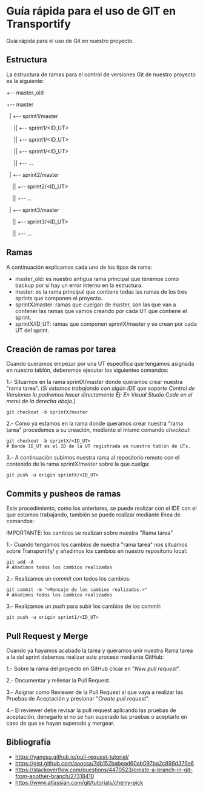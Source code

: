 # Guía rápida para el uso de GIT en Transportify

Guía rápida para el uso de Git en nuestro proyecto.

## Estructura

La estructura de ramas para el control de versiones Git de nuestro proyecto es la siguiente:

+-- master_old

+-- master

&nbsp; |   +-- sprint1/master

&nbsp; &nbsp; &nbsp;||   +-- sprint1/<ID_UT>

&nbsp; &nbsp; &nbsp;||   +-- sprint1/<ID_UT>

&nbsp; &nbsp; &nbsp;||   +-- sprint1/<ID_UT>

&nbsp; &nbsp; &nbsp;||   +-- ...

&nbsp; |   +-- sprint2/master

&nbsp; &nbsp; ||   +-- sprint2/<ID_UT>

&nbsp; &nbsp; ||   +-- ...

&nbsp; |   +-- sprint3/master

&nbsp; &nbsp; ||   +-- sprint3/<ID_UT>

&nbsp; &nbsp; ||   +-- ...


## Ramas

A continuación explicamos cada uno de los tipos de rama:

- master_old: es nuestro antigua rama principal que tenemos como backup por si hay un error interno en la estructura.
- master: es la rama principal que contiene todas las ramas de los tres sprints que componen el proyecto.
- sprintX/master: ramas que cuelgan de master, son las que van a contener las ramas que vamos creando por cada UT que contiene el sprint.
- sprintX/ID_UT: ramas que componen sprintX/master y se crean por cada UT del sprint.

## Creación de ramas por tarea

Cuando queramos empezar por una UT específica que tengamos asignada en nuestro tablón, deberemos ejecutar los siguientes comandos:

1.- Situarnos en la rama sprintX/master donde queramos crear nuestra "rama tarea". (*Si estamos trabajando con algún IDE que soporte Control de Versiones lo podremos hacer directamente Ej: En Visual Studio Code en el menú de la derecha abajo.*)

```shell
git checkout -b sprintX/master
```

2.- Como ya estamos en la rama donde queramos crear nuestra "rama tarea" procedemos a su creación, mediante el mismo comando *checkout*:

```shell
git checkout -b sprintX/<ID_UT>
# Donde ID_UT es el ID de la UT registrada en nuestro tablón de UTs.
```

3.- A continuación subimos nuestra rama al repositorio remoto con el contenido de la rama sprintX/master sobre la que cuelga:

```shell
git push -u origin sprintX/<ID_UT>
```

## Commits y pusheos de ramas

Este procedimiento, como los anteriores, se puede realizar con el IDE con el que estamos trabajando, también se puede realizar mediante línea de comandos:

IMPORTANTE: los cambios se realizan sobre nuestra "Rama tarea"

1.- Cuando tengamos los cambios de nuestra "rama tarea" nos situamos sobre Transportify/ y añadimos los cambios en nuestro repositorio local:

```shell
git add -A
# Añadimos todos los cambios realizados
```

2.- Realizamos un *commit* con todos los cambios:

```shell
git commit -m "<Mensaje de los cambios realizados.>"
# Añadimos todos los cambios realizados
```

3.- Realizamos un *push* para subir los cambios de los commit:

```shell
git push -u origin sprint1/<ID_UT>
```

## Pull Request y Merge

Cuando ya hayamos acabado la tarea y queramos unir nuestra Rama tarea a la del sprint debemos realizar este proceso mediante GitHub:

1.- Sobre la rama del proyecto en GitHub clicar en "*New pull request*".

2.- Documentar y rellenar la Pull Request.

3.- Asignar como Reviewer de la Pull Request al que vaya a realizar las Pruebas de Aceptación y presionar "*Create pull request*".

4.- El reviewer debe revisar la pull request aplicando las pruebas de aceptación, denegarlo si no se han superado las pruebas o aceptarlo en caso de que se hayan superado y mergear.

## Bibliografía

- https://yangsu.github.io/pull-request-tutorial/
- https://gist.github.com/aaossa/7db152babead60ab097ba2c898d379a6
- https://stackoverflow.com/questions/4470523/create-a-branch-in-git-from-another-branch/27318410
- https://www.atlassian.com/git/tutorials/cherry-pick